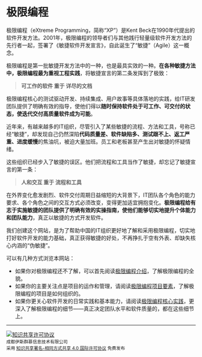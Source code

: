 # 极限编程

极限编程（eXtreme Programming，简称“XP”）是Kent Beck在1990年代提出的软件开发方法。2001年，极限编程的领导者们与其他践行轻量级软件开发方法的先行者一起，签署了《敏捷软件开发宣言》，自此诞生了“敏捷”（Agile）这一概念。

极限编程是第一批敏捷开发方法中的一种，也是最具实效的一种。**在各种敏捷方法中，极限编程最为重视工程实践**，将敏捷宣言的第二条发挥到了极致：

<blockquote><b>可工作的软件 重于 详尽的文档</b></blockquote>

极限编程核心的测试驱动开发、持续集成、用户故事等具体落地的实践，给IT研发团队提供了明确有效的指导，使他们得以**随时保持软件处于可工作、可交付的状态，使迭代交付高质量软件成为可能**。

近年来，有越来越多的IT组织，尽管引入了某些敏捷的流程、方法和工具，号称已经“敏捷”，却发现自己仍然深陷**代码质量差、软件缺陷多、测试跟不上、返工严重、进度缓慢**的焦油坑，被迫大量加班。员工和老板甚至产生出对敏捷的怀疑情绪。

这些组织已经步入了敏捷的误区。他们把流程和工具当作了敏捷，却忘记了敏捷宣言的第一条：

<blockquote><b>人和交互 重于 流程和工具</b></blockquote>

在外界变化愈发剧烈、软件交付周期日益缩短的大背景下，IT团队各个角色的能力要求、各个角色之间的交互方式必须改变，变得更加适宜拥抱变化。**极限编程给有志于实施敏捷的团队提供了明确有效的实操指南，使他们能够切实地提升个体能力和团队能力**，真正以敏捷的方式开发软件。

我们创建这个网站，是为了帮助中国的IT组织更好地了解和采用极限编程，切实地打好软件开发的能力基础，真正获得敏捷的好处，不再挣扎于空有外表、却缺失核心内涵的“伪敏捷”。

可以有几种方式浏览本网站：

* 如果你对极限编程还不了解，可以首先阅读[极限编程介绍](content/xp/introduction.md)，了解极限编程的全貌。
* 如果你的主要关注点是项目的运作和管理，请阅读[极限编程项目要素](content/xp/project.md)，了解极限编程的项目是如何组织的。
* 如果你更关心软件开发的日常实践和基本能力，请阅读[极限编程核心实践](content/xp/development.md)，更深入了解极限编程的细节——真正决定团队水平和软件质量的，都在这些细节上。

***

<a rel="license" href="http://creativecommons.org/licenses/by-sa/4.0/"><img alt="知识共享许可协议" style="border-width:0" src="https://i.creativecommons.org/l/by-sa/4.0/88x31.png" /></a><br/>
<span style="font-size:smaller">
成都伊斯群慕信息技术有限公司<br/>
采用 <a rel="license" href="http://creativecommons.org/licenses/by-sa/4.0/">知识共享署名-相同方式共享 4.0 国际许可协议</a> 免费发布</span>

